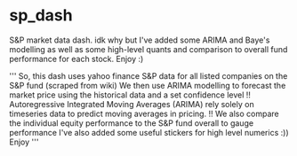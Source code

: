 # sp_dash
S&amp;P market data dash. idk why but I've added some ARIMA and Baye's modelling as well as some high-level quants and comparison to overall fund performance for each stock. Enjoy :)

'''
    So, this dash uses yahoo finance S&P data for all listed companies on the S&P fund (scraped from wiki)
    We then use ARIMA modelling to forecast the market price using the historical data and a set confidence level
    !! 
        Autoregressive Integrated Moving Averages (ARIMA) rely solely on timeseries data to predict moving averages in pricing.
    !!
    We also compare the individual equity performance to the S&P fund overall to gauge performance
    I've also added some useful stickers for high level numerics :)) Enjoy 
'''
